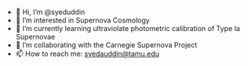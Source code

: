 - 👋 Hi, I’m @syeduddin
- 👀 I’m interested in Supernova Cosmology
- 🌱 I’m currently learning ultraviolate photometric calibration of Type Ia Supernovae
- 💞️ I’m collaborating with the Carnegie Supernova Project
- 📫 How to reach me: syedauddin@tamu.edu

<!---
syeduddin/syeduddin is a ✨ special ✨ repository because its `README.md` (this file) appears on your GitHub profile.
You can click the Preview link to take a look at your changes.
--->
